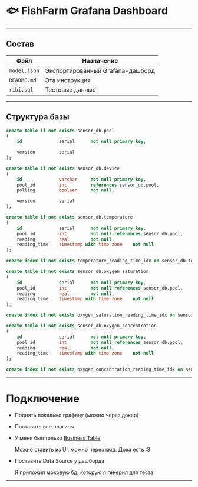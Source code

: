 
# 🐟 FishFarm Grafana Dashboard

---

## Состав

| Файл                      | Назначение                       |
| ------------------------- | -------------------------------- |
| `model.json`              | Экспортированный Grafana-дашборд |
| `README.md`               | Эта инструкция                   |
| `ribi.sql`                | Тестовые данные                  |

---


## Структура базы

```sql
create table if not exists sensor_db.pool
(
    id              serial      not null primary key,

    version         serial
);

create table if not exists sensor_db.device
(
    id              varchar     not null primary key,
    pool_id         int         references sensor_db.pool,
    polling         boolean     not null,

    version         serial
);

create table if not exists sensor_db.temperature
(
    id              serial      not null primary key,
    pool_id         int         not null references sensor_db.pool,
    reading         real        not null,
    reading_time    timestamp with time zone    not null
);

create index if not exists temperature_reading_time_idx on sensor_db.temperature (reading_time);

create table if not exists sensor_db.oxygen_saturation
(
    id              serial      not null primary key,
    pool_id         int         not null references sensor_db.pool,
    reading         real        not null,
    reading_time    timestamp with time zone    not null
);

create index if not exists oxygen_saturation_reading_time_idx on sensor_db.oxygen_saturation (reading_time);

create table if not exists sensor_db.oxygen_concentration
(
    id              serial      not null primary key,
    pool_id         int         not null references sensor_db.pool,
    reading         real        not null,
    reading_time    timestamp with time zone    not null
);

create index if not exists oxygen_concentration_reading_time_idx on sensor_db.oxygen_concentration (reading_time);

```

---

# Подключение

- Поднять локально графану (можно через докер)
  
- Поставить все плагины
  
- У меня был только [Business Table](https://grafana.com/grafana/plugins/volkovlabs-table-panel/)
  
  Можно ставить из UI, можно через кмд. Дока есть :3
- Поставить Data Source у дашборда
  
  Я приложил моковую бд, которую я генерил для теста


---
